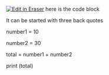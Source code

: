 [![Edit in Eraser](https://firebasestorage.googleapis.com/v0/b/second-petal-295822.appspot.com/o/images%2Fgithub%2FOpen%20in%20Eraser.svg?alt=media&token=968381c8-a7e7-472a-8ed6-4a6626da5501)](https://app.eraser.io/workspace/P7JuGkemfTTt8b3VfGdk)
here is the code block 

It can be started with three back quotes 

number1 = 10

number2 = 30

total = number1 + number2

print (total) 

  


<!--- Eraser file: https://app.eraser.io/workspace/P7JuGkemfTTt8b3VfGdk --->